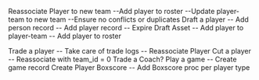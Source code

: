 Reassociate Player to new team 
    --Add player to roster
    --Update player-team to new team
    --Ensure no conflicts or duplicates
Draft a player 
    -- Add person record
    -- Add player record
    -- Expire Draft Asset 
    -- Add player to player-team 
    -- Add player to roster

Trade a player 
    -- Take care of trade logs
    -- Reassociate Player
Cut a player
    -- Reassociate with team_id = 0
Trade a Coach?
Play a game
    -- Create game record
Create Player Boxscore
    -- Add Boxscore proc per player type